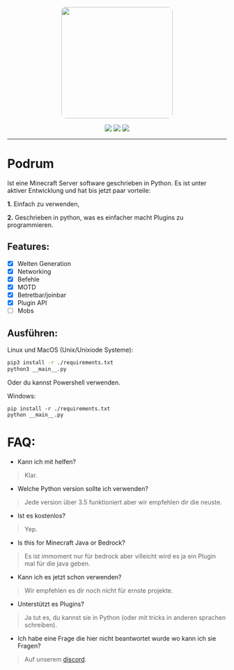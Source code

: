 <p align="center">
  <img width="256" style="border-radius:10px;" height="256" src="https://cdn.discordapp.com/attachments/576826528671858709/766767561681141790/Logo.png">


<div align="center">
    <a href="https://discord.gg/ScSsnwQ4kW"><img src="https://img.shields.io/discord/821124503185653803?style=flat-square"/></a>
    <a href="https://www.codefactor.io/repository/github/podrum/podrum"><img src="https://www.codefactor.io/repository/github/podrum/podrum/badge?style=flat-square"/></a>
    <a href="https://podrum.github.io/"><img src="https://img.shields.io/badge/website-online-orange?style=flat-square"/></a>
</div>
<hr/>

# Podrum

Ist eine Minecraft Server software geschrieben in Python.
Es ist unter aktiver Entwicklung und hat bis jetzt paar vorteile:

**1.** Einfach zu verwenden,

**2.** Geschrieben in python, was es einfacher macht Plugins zu programmieren.

## Features:
 - [x] Welten Generation
 - [x] Networking
 - [x] Befehle
 - [x] MOTD
 - [x] Betretbar/joinbar
 - [x] Plugin API
 - [ ] Mobs 

## Ausführen:
Linux und MacOS (Unix/Unixiode Systeme):
```sh
pip3 install -r ./requirements.txt
python3 __main__.py
```
Oder du kannst Powershell verwenden.

Windows:
```batch
pip install -r ./requirements.txt
python __main__.py
```

# FAQ:
 - Kann ich mit helfen?
 > Klar.
 - Welche Python version sollte ich verwenden?
 > Jede version über 3.5 funktioniert aber wir empfehlen dir die neuste.
 - Ist es kostenlos?
 > Yep.
 - Is this for Minecraft Java or Bedrock?
 > Es ist immoment nur für bedrock aber villeicht wird es ja ein Plugin mal für die java geben.
 - Kann ich es jetzt schon verwenden?
 > Wir empfehlen es dir noch nicht für ernste projekte.
 - Unterstützt es Plugins?
 > Ja tut es, du kannst sie in Python (oder mit tricks in anderen sprachen schreiben).
 - Ich habe eine Frage die hier nicht beantwortet wurde wo kann ich sie Fragen?
 > Auf unserem [discord](https://discord.gg/ScSsnwQ4kW).
